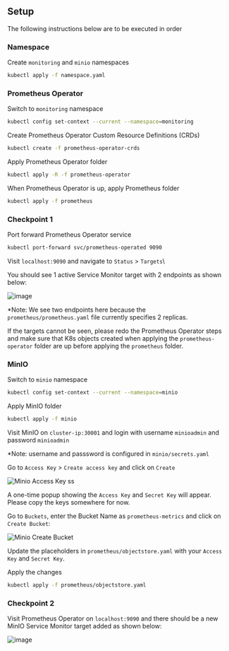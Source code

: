 ## Setup
The following instructions below are to be executed in order

### Namespace
Create `monitoring` and `minio` namespaces
```zsh
kubectl apply -f namespace.yaml
```

### Prometheus Operator
Switch to `monitoring` namespace
```zsh
kubectl config set-context --current --namespace=monitoring
```

Create Prometheus Operator Custom Resource Definitions (CRDs)
```zsh
kubectl create -f prometheus-operator-crds
```

Apply Prometheus Operator folder
```zsh
kubectl apply -R -f prometheus-operator
```

When Prometheus Operator is up, apply Prometheus folder
```zsh
kubectl apply -f prometheus
```

### Checkpoint 1
Port forward Prometheus Operator service
```zsh
kubectl port-forward svc/prometheus-operated 9090
```
Visit `localhost:9090` and navigate to `Status` > `Targets`\

You should see 1 active Service Monitor target with 2 endpoints as shown below:

![image](https://github.com/Niflnir/k8s-cloud-fyp/assets/70419463/517ba104-b4e0-4cdb-bdd4-abb75422a32d)

*Note: We see two endpoints here because the `prometheus/prometheus.yaml` file currently specifies 2 replicas.

If the targets cannot be seen, please redo the Prometheus Operator steps and make sure that K8s objects created when applying the `prometheus-operator` folder are up before applying the `prometheus` folder.

### MinIO
Switch to `minio` namespace
```zsh
kubectl config set-context --current --namespace=minio
```

Apply MinIO folder
```zsh
kubectl apply -f minio
```

Visit MinIO on `cluster-ip:30001` and login with username `minioadmin` and password `minioadmin`

*Note: username and passsword is configured in `minio/secrets.yaml`

Go to `Access Key` > `Create access key` and click on `Create`

![Minio Access Key ss](https://github.com/Niflnir/k8s-cloud-fyp/assets/70419463/aa99f105-0a55-48ce-9b86-617edfe07a77)

A one-time popup showing the `Access Key` and `Secret Key` will appear. Please copy the keys somewhere for now.

Go to `Buckets`, enter the Bucket Name as `prometheus-metrics` and click on `Create Bucket`:

![Minio Create Bucket](https://github.com/Niflnir/k8s-cloud-fyp/assets/70419463/44c7cedb-74ca-47f1-9c00-6389a07e48f3)

Update the placeholders in `prometheus/objectstore.yaml` with your `Access Key` and `Secret Key`. 

Apply the changes

```zsh
kubectl apply -f prometheus/objectstore.yaml
```

### Checkpoint 2 

Visit Prometheus Operator on `localhost:9090` and there should be a new MinIO Service Monitor target added as shown below:

![image](https://github.com/Niflnir/k8s-cloud-fyp/assets/70419463/e4bf52fe-b8d0-43cf-930f-227c4b484409)
